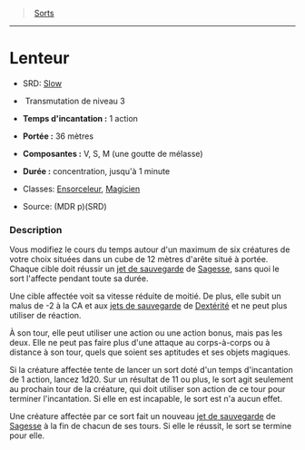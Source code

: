 ﻿---
!SpellItem
Family: SpellHD
Name: Lenteur
Type: Transmutation
Level: 3
CastingTime: 1 action
Range: 36 mètres
Components: V, S, M (une goutte de mélasse)
Duration: concentration, jusqu'à 1 minute
Classes: '[Ensorceleur](hd_sorcerer.md), [Magicien](hd_wizard.md)'
Source: (MDR p)(SRD)
AltName: '[Slow](srd_spells_slow.md)'
Id: spells_hd.md#lenteur
ParentLink: spells_hd.md#sorts
ParentName: Sorts
NameLevel: 1
Attributes:
  Name: Lenteur
  Markdown: >+
    # <!--Name-->Lenteur<!--/Name-->


    - SRD: <!--AltName-->[Slow](srd_spells_slow.md)<!--/AltName-->


    -  <!--Type-->Transmutation<!--/Type--> de niveau <!--Level-->3<!--/Level-->


    - **Temps d'incantation :** <!--CastingTime-->1 action<!--/CastingTime-->


    - **Portée :** <!--Range-->36 mètres<!--/Range-->


    - **Composantes :** <!--Components-->V, S, M (une goutte de mélasse)<!--/Components-->


    - **Durée :** <!--Duration-->concentration, jusqu'à 1 minute<!--/Duration-->


    - Classes: <!--Classes-->[Ensorceleur](hd_sorcerer.md), [Magicien](hd_wizard.md)<!--/Classes-->


    - Source: <!--Source-->(MDR p)(SRD)<!--/Source-->


    ### Description


    Vous modifiez le cours du temps autour d'un maximum de six créatures de votre choix situées dans un cube de 12 mètres d'arête situé à portée. Chaque cible doit réussir un [jet de sauvegarde](hd_abilities_jets_de_sauvegarde.md) de [Sagesse](hd_abilities_wisdom.md), sans quoi le sort l'affecte pendant toute sa durée.


    Une cible affectée voit sa vitesse réduite de moitié. De plus, elle subit un malus de -2 à la CA et aux [jets de sauvegarde](hd_abilities_jets_de_sauvegarde.md) de [Dextérité](hd_abilities_dexterity.md) et ne peut plus utiliser de réaction.


    À son tour, elle peut utiliser une action ou une action bonus, mais pas les deux. Elle ne peut pas faire plus d'une attaque au corps-à-corps ou à distance à son tour, quels que soient ses aptitudes et ses objets magiques.


    Si la créature affectée tente de lancer un sort doté d'un temps d'incantation de 1 action, lancez 1d20. Sur un résultat de 11 ou plus, le sort agit seulement au prochain tour de la créature, qui doit utiliser son action de ce tour pour terminer l'incantation. Si elle en est incapable, le sort est n'a aucun effet.


    Une créature affectée par ce sort fait un nouveau [jet de sauvegarde](hd_abilities_jets_de_sauvegarde.md) de [Sagesse](hd_abilities_wisdom.md) à la fin de chacun de ses tours. Si elle le réussit, le sort se termine pour elle.

  AltName: '[Slow](srd_spells_slow.md)'
  Type: Transmutation
  Level: 3
  CastingTime: 1 action
  Range: 36 mètres
  Components: V, S, M (une goutte de mélasse)
  Duration: concentration, jusqu'à 1 minute
  Classes: '[Ensorceleur](hd_sorcerer.md), [Magicien](hd_wizard.md)'
  Source: (MDR p)(SRD)
AttributesDictionary: >+
  Name: Lenteur

  Markdown: >+

    # <!--Name-->Lenteur<!--/Name-->





    - SRD: <!--AltName-->[Slow](srd_spells_slow.md)<!--/AltName-->





    -  <!--Type-->Transmutation<!--/Type--> de niveau <!--Level-->3<!--/Level-->





    - **Temps d'incantation :** <!--CastingTime-->1 action<!--/CastingTime-->





    - **Portée :** <!--Range-->36 mètres<!--/Range-->





    - **Composantes :** <!--Components-->V, S, M (une goutte de mélasse)<!--/Components-->





    - **Durée :** <!--Duration-->concentration, jusqu'à 1 minute<!--/Duration-->





    - Classes: <!--Classes-->[Ensorceleur](hd_sorcerer.md), [Magicien](hd_wizard.md)<!--/Classes-->





    - Source: <!--Source-->(MDR p)(SRD)<!--/Source-->





    ### Description





    Vous modifiez le cours du temps autour d'un maximum de six créatures de votre choix situées dans un cube de 12 mètres d'arête situé à portée. Chaque cible doit réussir un [jet de sauvegarde](hd_abilities_jets_de_sauvegarde.md) de [Sagesse](hd_abilities_wisdom.md), sans quoi le sort l'affecte pendant toute sa durée.





    Une cible affectée voit sa vitesse réduite de moitié. De plus, elle subit un malus de -2 à la CA et aux [jets de sauvegarde](hd_abilities_jets_de_sauvegarde.md) de [Dextérité](hd_abilities_dexterity.md) et ne peut plus utiliser de réaction.





    À son tour, elle peut utiliser une action ou une action bonus, mais pas les deux. Elle ne peut pas faire plus d'une attaque au corps-à-corps ou à distance à son tour, quels que soient ses aptitudes et ses objets magiques.





    Si la créature affectée tente de lancer un sort doté d'un temps d'incantation de 1 action, lancez 1d20. Sur un résultat de 11 ou plus, le sort agit seulement au prochain tour de la créature, qui doit utiliser son action de ce tour pour terminer l'incantation. Si elle en est incapable, le sort est n'a aucun effet.





    Une créature affectée par ce sort fait un nouveau [jet de sauvegarde](hd_abilities_jets_de_sauvegarde.md) de [Sagesse](hd_abilities_wisdom.md) à la fin de chacun de ses tours. Si elle le réussit, le sort se termine pour elle.



  AltName: '[Slow](srd_spells_slow.md)'

  Type: Transmutation

  Level: 3

  CastingTime: 1 action

  Range: 36 mètres

  Components: V, S, M (une goutte de mélasse)

  Duration: concentration, jusqu'à 1 minute

  Classes: '[Ensorceleur](hd_sorcerer.md), [Magicien](hd_wizard.md)'

  Source: (MDR p)(SRD)

---
> [Sorts](hd_spells.md)

---

# Lenteur

- SRD: [Slow](srd_spells_slow.md)

-  Transmutation de niveau 3

- **Temps d'incantation :** 1 action

- **Portée :** 36 mètres

- **Composantes :** V, S, M (une goutte de mélasse)

- **Durée :** concentration, jusqu'à 1 minute

- Classes: [Ensorceleur](hd_sorcerer.md), [Magicien](hd_wizard.md)

- Source: (MDR p)(SRD)

### Description

Vous modifiez le cours du temps autour d'un maximum de six créatures de votre choix situées dans un cube de 12 mètres d'arête situé à portée. Chaque cible doit réussir un [jet de sauvegarde](hd_abilities_jets_de_sauvegarde.md) de [Sagesse](hd_abilities_wisdom.md), sans quoi le sort l'affecte pendant toute sa durée.

Une cible affectée voit sa vitesse réduite de moitié. De plus, elle subit un malus de -2 à la CA et aux [jets de sauvegarde](hd_abilities_jets_de_sauvegarde.md) de [Dextérité](hd_abilities_dexterity.md) et ne peut plus utiliser de réaction.

À son tour, elle peut utiliser une action ou une action bonus, mais pas les deux. Elle ne peut pas faire plus d'une attaque au corps-à-corps ou à distance à son tour, quels que soient ses aptitudes et ses objets magiques.

Si la créature affectée tente de lancer un sort doté d'un temps d'incantation de 1 action, lancez 1d20. Sur un résultat de 11 ou plus, le sort agit seulement au prochain tour de la créature, qui doit utiliser son action de ce tour pour terminer l'incantation. Si elle en est incapable, le sort est n'a aucun effet.

Une créature affectée par ce sort fait un nouveau [jet de sauvegarde](hd_abilities_jets_de_sauvegarde.md) de [Sagesse](hd_abilities_wisdom.md) à la fin de chacun de ses tours. Si elle le réussit, le sort se termine pour elle.

